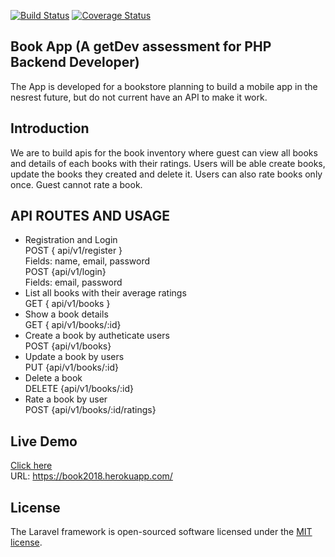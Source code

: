 
[![Build Status](https://travis-ci.org/craftword/BookApp.svg?branch=master)](https://travis-ci.org/craftword/BookApp)
[![Coverage Status](https://coveralls.io/repos/github/craftword/BookApp/badge.svg?branch=master)](https://coveralls.io/github/craftword/BookApp?branch=master)
## Book App (A getDev assessment for PHP Backend Developer)

The App is developed for a bookstore planning to build a mobile app in the nesrest future, but do not current have an API to make it work. 

## Introduction
We are to build apis for the book inventory where guest can view all books and details of each books with their ratings.
Users will be able create books, update the books they created and delete it. Users can also rate books only once. Guest cannot rate a book.

## API ROUTES AND USAGE

* Registration and Login <br />
POST { api/v1/register } <br />
Fields: name, email, password <br />
POST {api/v1/login} <br />
Fields: email, password
* List all books with their average ratings <br />
GET { api/v1/books } <br />
* Show a book details <br />
GET { api/v1/books/:id} <br />
* Create a book by autheticate users<br />
POST {api/v1/books} <br />
* Update a book by users <br />
PUT {api/v1/books/:id} <br />
* Delete a book <br />
DELETE {api/v1/books/:id} <br />
* Rate a book by user<br />
POST {api/v1/books/:id/ratings}


## Live Demo 
[Click here](https://book2018.herokuapp.com/) <br />
URL: https://book2018.herokuapp.com/


## License

The Laravel framework is open-sourced software licensed under the [MIT license](https://opensource.org/licenses/MIT).
